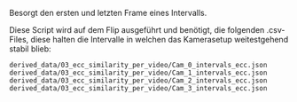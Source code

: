 Besorgt den ersten und letzten Frame eines Intervalls.

Diese Script wird auf dem Flip ausgeführt und benötigt, die folgenden
.csv-Files, diese halten die Intervalle in welchen das Kamerasetup weitestgehend
stabil blieb:
```
derived_data/03_ecc_similarity_per_video/Cam_0_intervals_ecc.json
derived_data/03_ecc_similarity_per_video/Cam_1_intervals_ecc.json
derived_data/03_ecc_similarity_per_video/Cam_2_intervals_ecc.json
derived_data/03_ecc_similarity_per_video/Cam_3_intervals_ecc.json
```
